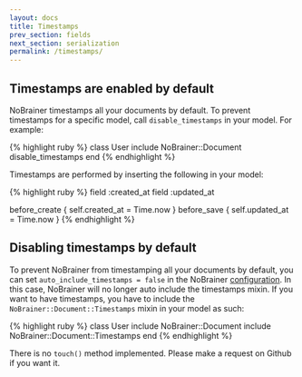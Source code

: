 ```yaml
---
layout: docs
title: Timestamps
prev_section: fields
next_section: serialization
permalink: /timestamps/
---
```


## Timestamps are enabled by default

NoBrainer timestamps all your documents by default.
To prevent timestamps for a specific model, call `disable_timestamps` in your model.  For example:

{% highlight ruby %}
class User
  include NoBrainer::Document
  disable_timestamps
end
{% endhighlight %}

Timestamps are performed by inserting the following in your model:

{% highlight ruby %}
field :created_at
field :updated_at

before_create { self.created_at = Time.now }
before_save   { self.updated_at = Time.now }
{% endhighlight %}

## Disabling timestamps by default

To prevent NoBrainer from timestamping all your documents by default,
you can set `auto_include_timestamps = false` in the NoBrainer
[configuration](/docs/configuration).
In this case, NoBrainer will no longer auto include the timestamps mixin.
If you want to have timestamps, you have to include the
`NoBrainer::Document::Timestamps` mixin in your model as such:

{% highlight ruby %}
class User
  include NoBrainer::Document
  include NoBrainer::Document::Timestamps
end
{% endhighlight %}

There is no `touch()` method implemented. Please make a request on Github
if you want it.
